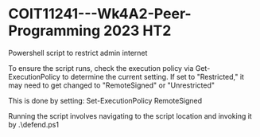 # COIT11241---Wk4A2-Peer-Programming 2023 HT2
Powershell script to restrict admin internet

To ensure the script runs, check the execution policy via Get-ExecutionPolicy to determine the current setting. If set to "Restricted," it may need to get changed to "RemoteSigned" or "Unrestricted"

This is done by setting: Set-ExecutionPolicy RemoteSigned

Running the script involves navigating to the script location and invoking it by .\defend.ps1
